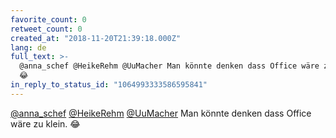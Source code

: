 ```yaml
---
favorite_count: 0
retweet_count: 0
created_at: "2018-11-20T21:39:18.000Z"
lang: de
full_text: >-
  @anna_schef @HeikeRehm @UuMacher Man könnte denken dass Office wäre zu klein.
  😂
in_reply_to_status_id: "1064993333586595841"
---
```


[@anna_schef](https://twitter.com/anna_schef)
[@HeikeRehm](https://twitter.com/HeikeRehm)
[@UuMacher](https://twitter.com/UuMacher) Man könnte denken dass Office wäre zu
klein. 😂
